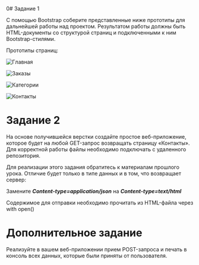 0# Задание 1

С помощью Bootstrap соберите представленные ниже прототипы для дальнейшей работы над проектом. Результатом работы должны быть HTML-документы со структурой страниц и подключенными к ним Bootstrap-стилями.

Прототипы страниц:

![Главная](https://cdn-user36618.skyeng.ru/skyconvert/unsafe/fit-in/684x/https://cdn-user12724.skyeng.ru/image/fbf17291e774624c7457c956431f7573.png)

![Заказы](https://cdn-user36618.skyeng.ru/skyconvert/unsafe/fit-in/684x/https://cdn-user12724.skyeng.ru/image/c7746654406565828ad2810308e2050f.png)

![Категории](https://cdn-user36618.skyeng.ru/skyconvert/unsafe/fit-in/684x/https://cdn-user12724.skyeng.ru/image/583a50ff617df5f00b6c897d1f467eb3.png)

![Контакты](https://cdn-user36618.skyeng.ru/skyconvert/unsafe/fit-in/684x/https://cdn-user12724.skyeng.ru/image/f191a2cdfe472fd34a2bdd0a53c9f9a0.png)

# Задание 2
На основе получившейся верстки создайте простое веб-приложение, которое будет на любой GET-запрос возвращать страницу «Контакты». Для корректной работы файлы необходимо подключать с удаленного репозитория.

Для реализации этого задания обратитесь к материалам прошлого урока. Отличие будет только в типе данных и в том, что возвращает сервер:

Замените ***Content-type=application/json*** на ***Content-type=text/html***

Содержимое для отправки необходимо прочитать из HTML-файла через<br>
with open()

# Дополнительное задание
Реализуйте в вашем веб-приложении прием POST-запроса и печать в консоль всех данных, которые были приняты от пользователя.
















